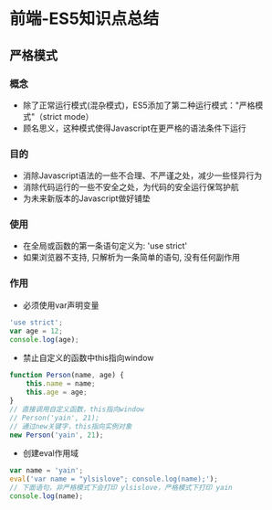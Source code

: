 # 前端-ES5知识点总结

## 严格模式
### 概念
* 除了正常运行模式(混杂模式)，ES5添加了第二种运行模式："严格模式"（strict mode）
* 顾名思义，这种模式使得Javascript在更严格的语法条件下运行

### 目的
* 消除Javascript语法的一些不合理、不严谨之处，减少一些怪异行为
* 消除代码运行的一些不安全之处，为代码的安全运行保驾护航
* 为未来新版本的Javascript做好铺垫

### 使用
* 在全局或函数的第一条语句定义为: 'use strict'
* 如果浏览器不支持, 只解析为一条简单的语句, 没有任何副作用

### 作用
* 必须使用var声明变量
```js
'use strict';
var age = 12;
console.log(age);
```
* 禁止自定义的函数中this指向window
```js
function Person(name, age) {
    this.name = name;
    this.age = age;
}
// 直接调用自定义函数，this指向window
// Person('yain', 21);
// 通过new关键字，this指向实例对象
new Person('yain', 21);
```
* 创建eval作用域
```js
var name = 'yain';
eval('var name = "ylsislove"; console.log(name);');
// 下面语句，非严格模式下会打印 ylsislove，严格模式下打印 yain
console.log(name);
```


